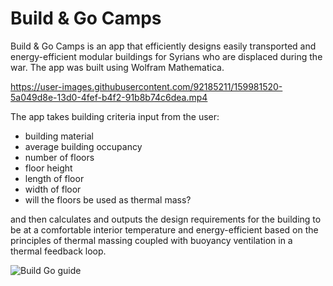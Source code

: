 # Build & Go Camps

Build & Go Camps is an app that efficiently designs easily transported and energy-efficient modular buildings for Syrians who are displaced during the war. The app was built using Wolfram Mathematica.

https://user-images.githubusercontent.com/92185211/159981520-5a049d8e-13d0-4fef-b4f2-91b8b74c6dea.mp4

The app takes building criteria input from the user:

- building material
- average building occupancy
- number of floors
- floor height
- length of floor
- width of floor
- will the floors be used as thermal mass?

and then calculates and outputs the design requirements for the building to be at a comfortable interior temperature and energy-efficient based on the principles of thermal massing coupled with buoyancy ventilation in a thermal feedback loop.

![Build   Go guide](https://user-images.githubusercontent.com/92185211/159982851-2ddfe869-ab48-4404-8062-2e438013255d.jpg)
